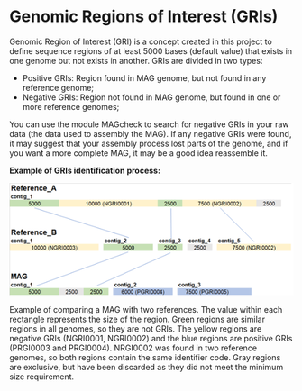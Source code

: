 <h1>Genomic Regions of Interest (GRIs)</h1>

Genomic Region of Interest (GRI) is a concept created in this project to define sequence regions of at least 5000 bases (default value) that exists in one genome but not exists in another.
GRIs are divided in two types:
* Positive GRIs: Region found in MAG genome, but not found in any reference genome;
* Negative GRIs: Region not found in MAG genome, but found in one or more reference genomes;

You can use the module MAGcheck to search for negative GRIs in your raw data (the data used to assembly the MAG). If any negative GRIs were found, it may suggest that your assembly process lost parts of the genome, and if you want a more complete MAG, it may be a good idea reassemble it.  
  

**Example of GRIs identification process:**

![GRIS_example](gris_example.png)

Example of comparing a MAG with two references. The value within each rectangle represents the size of the region. Green regions are similar regions in all genomes, so they are not GRIs. The yellow regions are negative GRIs (NGRI0001, NGRI0002) and the blue regions are positive GRIs (PRGI0003 and PRGI0004). NRGI0002 was found in two reference genomes, so both regions contain the same identifier code. Gray regions are exclusive, but have been discarded as they did not meet the minimum size requirement.
